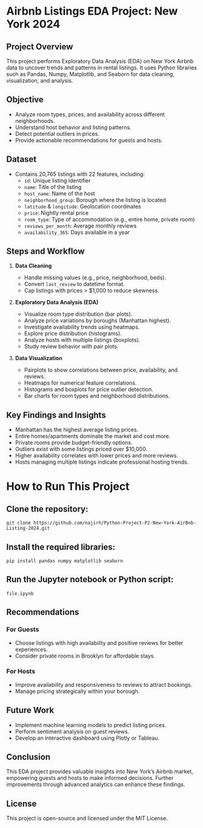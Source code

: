 # Airbnb Listings EDA Project: New York 2024

## Project Overview
This project performs Exploratory Data Analysis (EDA) on New York Airbnb data to uncover trends and patterns in rental listings. It uses Python libraries such as Pandas, Numpy, Matplotlib, and Seaborn for data cleaning, visualization, and analysis.

## Objective
- Analyze room types, prices, and availability across different neighborhoods.
- Understand host behavior and listing patterns.
- Detect potential outliers in prices.
- Provide actionable recommendations for guests and hosts.

## Dataset
- Contains 20,765 listings with 22 features, including:
  - `id`: Unique listing identifier
  - `name`: Title of the listing
  - `host_name`: Name of the host
  - `neighborhood_group`: Borough where the listing is located
  - `latitude` & `longitude`: Geolocation coordinates
  - `price`: Nightly rental price
  - `room_type`: Type of accommodation (e.g., entire home, private room)
  - `reviews_per_month`: Average monthly reviews
  - `availability_365`: Days available in a year

## Steps and Workflow

1. **Data Cleaning**
   - Handle missing values (e.g., price, neighborhood, beds).
   - Convert `last_review` to datetime format.
   - Cap listings with prices > $1,000 to reduce skewness.

2. **Exploratory Data Analysis (EDA)**
   - Visualize room type distribution (bar plots).
   - Analyze price variations by boroughs (Manhattan highest).
   - Investigate availability trends using heatmaps.
   - Explore price distribution (histograms).
   - Analyze hosts with multiple listings (boxplots).
   - Study review behavior with pair plots.

3. **Data Visualization**
   - Pairplots to show correlations between price, availability, and reviews.
   - Heatmaps for numerical feature correlations.
   - Histograms and boxplots for price outlier detection.
   - Bar charts for room types and neighborhood distributions.

## Key Findings and Insights
- Manhattan has the highest average listing prices.
- Entire homes/apartments dominate the market and cost more.
- Private rooms provide budget-friendly options.
- Outliers exist with some listings priced over $10,000.
- Higher availability correlates with lower prices and more reviews.
- Hosts managing multiple listings indicate professional hosting trends.

# How to Run This Project

## Clone the repository:
```git clone https://github.com/najirh/Python-Project-P2-New-York-AirBnb-Listing-2024.git```

## Install the required libraries:
```pip install pandas numpy matplotlib seaborn```

## Run the Jupyter notebook or Python script:
```file.ipynb```

## Recommendations

### For Guests
- Choose listings with high availability and positive reviews for better experiences.
- Consider private rooms in Brooklyn for affordable stays.

### For Hosts
- Improve availability and responsiveness to reviews to attract bookings.
- Manage pricing strategically within your borough.

## Future Work
- Implement machine learning models to predict listing prices.
- Perform sentiment analysis on guest reviews.
- Develop an interactive dashboard using Plotly or Tableau.

## Conclusion
This EDA project provides valuable insights into New York’s Airbnb market, empowering guests and hosts to make informed decisions. Further improvements through advanced analytics can enhance these findings.

## License
This project is open-source and licensed under the MIT License.

